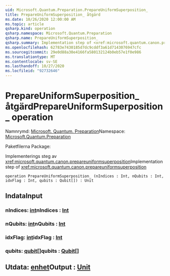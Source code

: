 ```yaml
---
uid: Microsoft.Quantum.Preparation.PrepareUniformSuperposition_
title: PrepareUniformSuperposition_ åtgärd
ms.date: 10/26/2020 12:00:00 AM
ms.topic: article
qsharp.kind: operation
qsharp.namespace: Microsoft.Quantum.Preparation
qsharp.name: PrepareUniformSuperposition_
qsharp.summary: Implementation step of <xref:microsoft.quantum.canon.prepareuniformsuperposition>
ms.openlocfilehash: 62783e7430185d7dc9cddf3a61d7143076947cfc
ms.sourcegitcommit: 29e0d88a30e4166fa580132124b0eb57e1f0e986
ms.translationtype: MT
ms.contentlocale: sv-SE
ms.lasthandoff: 10/27/2020
ms.locfileid: "92732646"
---
```

# <a name="prepareuniformsuperposition_-operation"></a><span data-ttu-id="5ea31-102">PrepareUniformSuperposition_ åtgärd</span><span class="sxs-lookup"><span data-stu-id="5ea31-102">PrepareUniformSuperposition_ operation</span></span>

<span data-ttu-id="5ea31-103">Namnrymd: [Microsoft. Quantum. Preparation](xref:Microsoft.Quantum.Preparation)</span><span class="sxs-lookup"><span data-stu-id="5ea31-103">Namespace: [Microsoft.Quantum.Preparation](xref:Microsoft.Quantum.Preparation)</span></span>

<span data-ttu-id="5ea31-104">Paketfilerna [](https://nuget.org/packages/)</span><span class="sxs-lookup"><span data-stu-id="5ea31-104">Package: [](https://nuget.org/packages/)</span></span>


<span data-ttu-id="5ea31-105">Implementerings steg av <xref:microsoft.quantum.canon.prepareuniformsuperposition></span><span class="sxs-lookup"><span data-stu-id="5ea31-105">Implementation step of <xref:microsoft.quantum.canon.prepareuniformsuperposition></span></span>

```qsharp
operation PrepareUniformSuperposition_ (nIndices : Int, nQubits : Int, idxFlag : Int, qubits : Qubit[]) : Unit
```


## <a name="input"></a><span data-ttu-id="5ea31-106">Indata</span><span class="sxs-lookup"><span data-stu-id="5ea31-106">Input</span></span>

### <a name="nindices--int"></a><span data-ttu-id="5ea31-107">nIndices: [int](xref:microsoft.quantum.lang-ref.int)</span><span class="sxs-lookup"><span data-stu-id="5ea31-107">nIndices : [Int](xref:microsoft.quantum.lang-ref.int)</span></span>




### <a name="nqubits--int"></a><span data-ttu-id="5ea31-108">nQubits: [int](xref:microsoft.quantum.lang-ref.int)</span><span class="sxs-lookup"><span data-stu-id="5ea31-108">nQubits : [Int](xref:microsoft.quantum.lang-ref.int)</span></span>




### <a name="idxflag--int"></a><span data-ttu-id="5ea31-109">idxFlag: [int](xref:microsoft.quantum.lang-ref.int)</span><span class="sxs-lookup"><span data-stu-id="5ea31-109">idxFlag : [Int](xref:microsoft.quantum.lang-ref.int)</span></span>




### <a name="qubits--qubit"></a><span data-ttu-id="5ea31-110">qubits: [qubit](xref:microsoft.quantum.lang-ref.qubit)[]</span><span class="sxs-lookup"><span data-stu-id="5ea31-110">qubits : [Qubit](xref:microsoft.quantum.lang-ref.qubit)[]</span></span>





## <a name="output--unit"></a><span data-ttu-id="5ea31-111">Utdata: [enhet](xref:microsoft.quantum.lang-ref.unit)</span><span class="sxs-lookup"><span data-stu-id="5ea31-111">Output : [Unit](xref:microsoft.quantum.lang-ref.unit)</span></span>

